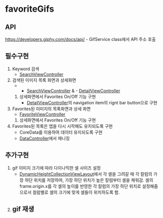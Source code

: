 # favoriteGifs

## API ##
https://developers.giphy.com/docs/api/
    - GifService class에서 API 주소 호출

## 필수구현 ##

1. Keyword 검색
    - [SearchViewController](FavoriteGifs/ViewControllers/SearchViewController.swift)
2. 검색된 이미지 목록 화면과 상세화면
    - - [SearchViewController](FavoriteGifs/ViewControllers/SearchViewController.swift) & - [DetailViewController](FavoriteGifs/ViewControllers/DetailViewController.swift)
    1. 상세화면에서 Favorites On/Off 기능 구현 
        - [DetailViewController](FavoriteGifs/ViewControllers/DetailViewController.swift)의 navigation item의 rignt bar button으로 구현
3. Favorites된 이미지의 목록화면과 상세 화면
    - [FavoriteViewController](FavoriteGifs/ViewControllers/FavoriteViewController.swift)
    1. 상세화면에서 Favorites On/Off 기능 구현
4. Favorites된 목록은 앱을 다시 시작해도 유지되도록 구현
    - CoreData를 이용하여 데이터 유지되도록 구현
    - [DataController](FavoriteGifs/Models/Utils/DataController.swift)에서 매니징 
## 추가구현 ##
1. gif 이미지 크기에 따라 다이나믹한 셀 사이즈 설정
    - [DynamicHeightCollectionViewLayout](FavoriteGifs/Views/DynamicHeightCollectionViewLayout.swift)에서 각 셀을 그려갈 때 각 칼럼의 가장 하단 위치를 저장하여, 가장 하단 위치가 높은 칼럼부터 셀을 채워감. 
    셀의 frame.origin.x를 각 셀의 높이를 반영한 각 칼럼의 가장 하단 위치로 설정해줌으로서 컬럼별로 셀의 크기에 맞게 셀들이 위치하도록 함.
2. gif 재생
    - 
